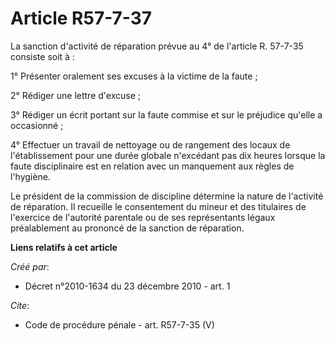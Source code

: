 # Article R57-7-37

La sanction d'activité de réparation prévue au 4° de l'article R. 57-7-35 consiste soit à : 

1° Présenter oralement ses excuses à la victime de la faute ; 

2° Rédiger une lettre d'excuse ; 

3° Rédiger un écrit portant sur la faute commise et sur le préjudice qu'elle a occasionné ; 

4° Effectuer un travail de nettoyage ou de rangement des locaux de l'établissement pour une durée globale n'excédant pas dix
heures lorsque la faute disciplinaire est en relation avec un manquement aux règles de l'hygiène. 

Le président de la commission de discipline détermine la nature de l'activité de réparation. Il recueille le consentement du
mineur et des titulaires de l'exercice de l'autorité parentale ou de ses représentants légaux préalablement au prononcé de la
sanction de réparation.

**Liens relatifs à cet article**

_Créé par_:

  - Décret n°2010-1634 du 23 décembre 2010 - art. 1

_Cite_:

  - Code de procédure pénale - art. R57-7-35 (V)
